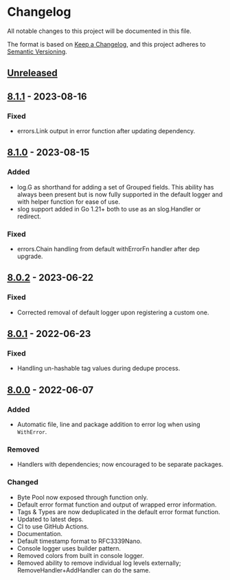 # Changelog
All notable changes to this project will be documented in this file.

The format is based on [Keep a Changelog](https://keepachangelog.com/en/1.0.0/),
and this project adheres to [Semantic Versioning](https://semver.org/spec/v2.0.0.html).

## [Unreleased]

## [8.1.1] - 2023-08-16
### Fixed
- errors.Link output in error function after updating dependency.

## [8.1.0] - 2023-08-15
### Added
- log.G as shorthand for adding a set of Grouped fields. This ability has always been present but is now fully supported in the default logger and with helper function for ease of use.
- slog support added in Go 1.21+ both to use as an slog.Handler or redirect.

### Fixed
- errors.Chain handling from default withErrorFn handler after dep upgrade.

## [8.0.2] - 2023-06-22
### Fixed
- Corrected removal of default logger upon registering a custom one.

## [8.0.1] - 2022-06-23
### Fixed
- Handling un-hashable tag values during dedupe process.

## [8.0.0] - 2022-06-07
### Added
- Automatic file, line and package addition to error log when using `WithError`.

### Removed
- Handlers with dependencies; now encouraged to be separate packages.

### Changed
- Byte Pool now exposed through function only.
- Default error format function and output of wrapped error information.
- Tags & Types are now deduplicated in the default error format function.
- Updated to latest deps.
- CI to use GitHub Actions.
- Documentation.
- Default timestamp format to RFC3339Nano.
- Console logger uses builder pattern.
- Removed colors from built in console logger.
- Removed ability to remove individual log levels externally; RemoveHandler+AddHandler can do the same.


[Unreleased]: https://github.com/go-playground/log/compare/v8.1.1...HEAD
[8.1.1]: https://github.com/go-playground/log/compare/v8.1.1...v8.1.1
[8.1.0]: https://github.com/go-playground/log/compare/v8.0.2...v8.1.0
[8.0.2]: https://github.com/go-playground/log/compare/v8.0.1...v8.0.2
[8.0.1]: https://github.com/go-playground/log/compare/v8.0.0...v8.0.1
[8.0.0]: https://github.com/go-playground/log/compare/v7.0.2...v8.0.0